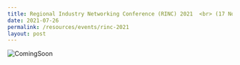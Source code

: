 ```yaml
---
title: Regional Industry Networking Conference (RINC) 2021  <br> (17 Nov 2021)
date: 2021-07-26
permalink: /resources/events/rinc-2021
layout: post
---
```



![ComingSoon](/images/banners-and-logos/Website%20Event%20Placeholder.png)